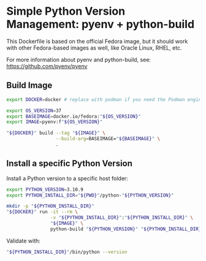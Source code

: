 # Simple Python Version Management: pyenv + python-build

This Dockerfile is based on the official Fedora image, but it should work with other Fedora-based images as well, like Oracle Linux, RHEL, etc.

For more information about pyenv and python-build, see: <https://github.com/pyenv/pyenv>

## Build Image

```bash
export DOCKER=docker # replace with podman if you need the Podman engine

export OS_VERSION=37
export BASEIMAGE=docker.io/fedora:"${OS_VERSION}"
export IMAGE=pyenv:f"${OS_VERSION}"
```

```bash
"${DOCKER}" build --tag "${IMAGE}" \
                  --build-arg=BASEIMAGE="${BASEIMAGE}" \
                  .
```

## Install a specific Python Version

Install a Python version to a specific host folder:

```bash
export PYTHON_VERSION=3.10.9
export PYTHON_INSTALL_DIR="${PWD}"/python-"${PYTHON_VERSION}"
```

```bash
mkdir -p "${PYTHON_INSTALL_DIR}"
"${DOCKER}" run -it --rm \
                -v "${PYTHON_INSTALL_DIR}":"${PYTHON_INSTALL_DIR}" \
                "${IMAGE}" \
                python-build "${PYTHON_VERSION}" "${PYTHON_INSTALL_DIR}"
```

Validate with:

```bash
"${PYTHON_INSTALL_DIR}"/bin/python --version
```
